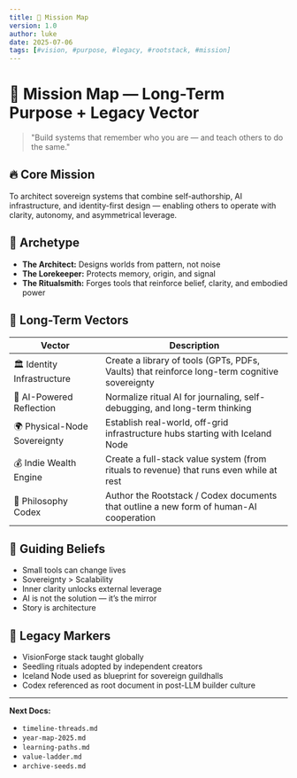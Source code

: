 ```yaml
---
title: 🧭 Mission Map
version: 1.0
author: luke
date: 2025-07-06
tags: [#vision, #purpose, #legacy, #rootstack, #mission]
---
```


# 🧭 Mission Map — Long-Term Purpose + Legacy Vector

> "Build systems that remember who you are — and teach others to do the same."

## 🔥 Core Mission
To architect sovereign systems that combine self-authorship, AI infrastructure, and identity-first design — enabling others to operate with clarity, autonomy, and asymmetrical leverage.

## 🧙 Archetype
- **The Architect:** Designs worlds from pattern, not noise
- **The Lorekeeper:** Protects memory, origin, and signal
- **The Ritualsmith:** Forges tools that reinforce belief, clarity, and embodied power

## 🧬 Long-Term Vectors
| Vector | Description |
|--------|-------------|
| 🏛 Identity Infrastructure | Create a library of tools (GPTs, PDFs, Vaults) that reinforce long-term cognitive sovereignty |
| 🧠 AI-Powered Reflection | Normalize ritual AI for journaling, self-debugging, and long-term thinking |
| 🌍 Physical-Node Sovereignty | Establish real-world, off-grid infrastructure hubs starting with Iceland Node |
| 💰 Indie Wealth Engine | Create a full-stack value system (from rituals to revenue) that runs even while at rest |
| 📖 Philosophy Codex | Author the Rootstack / Codex documents that outline a new form of human-AI cooperation |

## 🧠 Guiding Beliefs
- Small tools can change lives
- Sovereignty > Scalability
- Inner clarity unlocks external leverage
- AI is not the solution — it’s the mirror
- Story is architecture

## 📜 Legacy Markers
- VisionForge stack taught globally
- Seedling rituals adopted by independent creators
- Iceland Node used as blueprint for sovereign guildhalls
- Codex referenced as root document in post-LLM builder culture

---

**Next Docs:**
- `timeline-threads.md`
- `year-map-2025.md`
- `learning-paths.md`
- `value-ladder.md`
- `archive-seeds.md`
